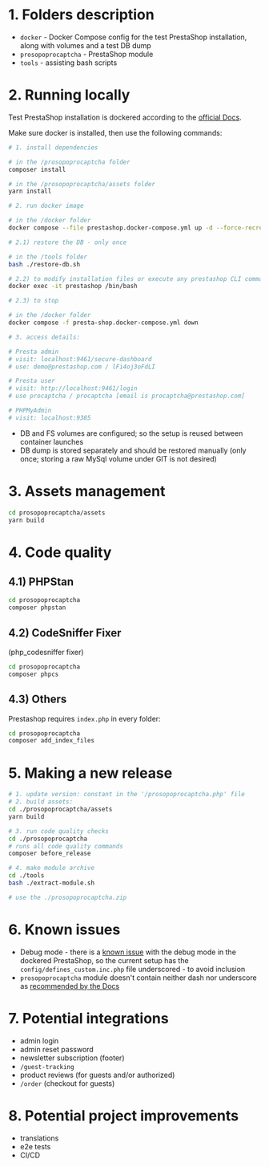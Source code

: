 # 1. Folders description

- `docker` - Docker Compose config for the test PrestaShop installation, along with volumes and a test DB dump
- `prosopoprocaptcha` - PrestaShop module
- `tools` - assisting bash scripts

# 2. Running locally

Test PrestaShop installation
is dockered according to the
[official Docs](https://devdocs.prestashop-project.org/8/basics/installation/environments/docker/).

Make sure docker is installed, then use the following commands:

```bash
# 1. install dependencies

# in the /prosopoprocaptcha folder
composer install

# in the /prosopoprocaptcha/assets folder
yarn install

# 2. run docker image

# in the /docker folder
docker compose --file prestashop.docker-compose.yml up -d --force-recreate

# 2.1) restore the DB - only once

# in the /tools folder
bash ./restore-db.sh

# 2.2) to modify installation files or execute any prestashop CLI commands:
docker exec -it prestashop /bin/bash

# 2.3) to stop

# in the /docker folder
docker compose -f presta-shop.docker-compose.yml down

# 3. access details:

# Presta admin
# visit: localhost:9461/secure-dashboard 
# use: demo@prestashop.com / lFi4oj3oFdLI

# Presta user
# visit: http://localhost:9461/login
# use procaptcha / procaptcha [email is procaptcha@prestashop.com]

# PHPMyAdmin
# visit: localhost:9385
```

* DB and FS volumes are configured; so the setup is reused between container launches
* DB dump is stored separately and should be restored manually (only once; storing a raw
  MySql volume under GIT is not desired)

# 3. Assets management

```bash
cd prosopoprocaptcha/assets
yarn build
```

# 4. Code quality

## 4.1) PHPStan

```bash 
cd prosopoprocaptcha
composer phpstan
```

## 4.2) CodeSniffer Fixer

(php_codesniffer fixer)

```bash
cd prosopoprocaptcha
composer phpcs
```

## 4.3) Others

Prestashop requires `index.php` in every folder:

```bash
cd prosopoprocaptcha
composer add_index_files
```

# 5. Making a new release

```bash
# 1. update version: constant in the '/prosopoprocaptcha.php' file
# 2. build assets:
cd ./prosopoprocaptcha/assets
yarn build

# 3. run code quality checks
cd ./prosopoprocaptcha
# runs all code quality commands
composer before_release

# 4. make module archive
cd ./tools
bash ./extract-module.sh

# use the ./prosopoprocaptcha.zip
```

# 6. Known issues

* Debug mode - there is a [known issue](https://github.com/PrestaShop/PrestaShop/issues/38771) with the debug mode in
  the dockered PrestaShop, so
  the current setup has the `config/defines_custom.inc.php` file underscored - to avoid inclusion
* `prosopoprocaptcha` module doesn't contain neither dash nor underscore
  as [recommended by the Docs](https://devdocs.prestashop-project.org/8/modules/creation/tutorial/)

# 7. Potential integrations

* admin login
* admin reset password
* newsletter subscription (footer)
* `/guest-tracking`
* product reviews (for guests and/or authorized)
* `/order` (checkout for guests)

# 8. Potential project improvements

* translations
* e2e tests
* CI/CD
